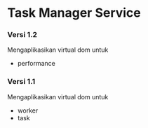 # Task Manager Service

### Versi 1.2
Mengaplikasikan virtual dom untuk
- performance
### Versi 1.1
Mengaplikasikan virtual dom untuk
- worker
- task